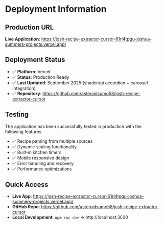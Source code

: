 # Deployment Information

## Production URL
**Live Application**: https://josh-recipe-extractor-cursor-61rl4tpgu-joshua-summers-projects.vercel.app/

## Deployment Status
- ✅ **Platform**: Vercel
- ✅ **Status**: Production Ready
- ✅ **Last Updated**: September 2025 (shadcn/ui accordion + carousel integration)
- ✅ **Repository**: https://github.com/asteroidsumo58/josh-recipe-extractor-cursor

## Testing
The application has been successfully tested in production with the following features:
- ✅ Recipe parsing from multiple sources
- ✅ Dynamic scaling functionality
- ✅ Built-in kitchen timers
- ✅ Mobile responsive design
- ✅ Error handling and recovery
- ✅ Performance optimizations

## Quick Access
- **Live App**: https://josh-recipe-extractor-cursor-61rl4tpgu-joshua-summers-projects.vercel.app/
- **GitHub Repo**: https://github.com/asteroidsumo58/josh-recipe-extractor-cursor
- **Local Development**: `npm run dev` → http://localhost:3000
